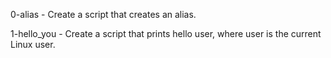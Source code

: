 0-alias - Create a script that creates an alias.

1-hello_you - Create a script that prints hello user, where user is the current Linux user.

